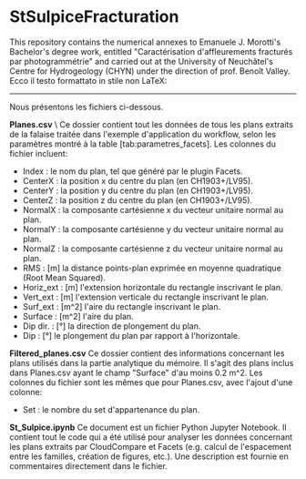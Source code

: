 # StSulpiceFracturation
This repository contains the numerical annexes to Emanuele J. Morotti's Bachelor's degree work, entitled "Caractérisation d'affleurements fracturés par photogrammétrie" and carried out at the University of Neuchâtel's Centre for Hydrogeology (CHYN) under the direction of prof. Benoît Valley.
Ecco il testo formattato in stile non LaTeX:

---
Nous présentons les fichiers ci-dessous.

**Planes.csv** \\
Ce dossier contient tout les données de tous les plans extraits de la falaise traitée dans l'exemple d'application du workflow, selon les paramètres montré à la table [tab:parametres_facets]. Les colonnes du fichier incluent:
- Index : le nom du plan, tel que généré par le plugin Facets.
- CenterX : la position x du centre du plan (en CH1903+/LV95).
- CenterY : la position y du centre du plan (en CH1903+/LV95).
- CenterZ : la position z du centre du plan (en CH1903+/LV95).
- NormalX : la composante cartésienne x du vecteur unitaire normal au plan.
- NormalY : la composante cartésienne y du vecteur unitaire normal au plan.
- NormalZ : la composante cartésienne z du vecteur unitaire normal au plan.
- RMS : [m] la distance points-plan exprimée en moyenne quadratique (Root Mean Squared).
- Horiz_ext : [m] l'extension horizontale du rectangle inscrivant le plan.
- Vert_ext : [m] l'extension verticale du rectangle inscrivant le plan.
- Surf_ext : [m^2] l'aire du rectangle inscrivant le plan.
- Surface : [m^2] l'aire du plan.
- Dip dir. : [°] la direction de plongement du plan.
- Dip : [°] le plongement du plan par rapport à l'horizontale.

**Filtered_planes.csv**
Ce dossier contient des informations concernant les plans utilisés dans la partie analytique du mémoire. Il s'agit des plans inclus dans Planes.csv ayant le champ "Surface" d'au moins 0.2 m^2. Les colonnes du fichier sont les mêmes que pour Planes.csv, avec l'ajout d'une colonne:
- Set : le nombre du set d'appartenance du plan.

**St_Sulpice.ipynb**
Ce document est un fichier Python Jupyter Notebook. Il contient tout le code qui a été utilisé pour analyser les données concernant les plans extraits par CloudCompare et Facets (e.g. calcul de l'espacement entre les familles, création de figures, etc.). Une description est fournie en commentaires directement dans le fichier.
